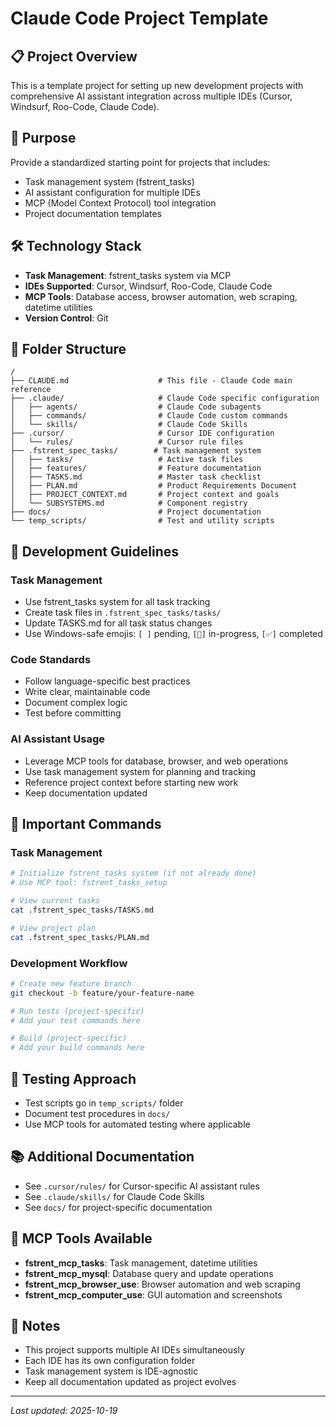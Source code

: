# Claude Code Project Template

## 📋 Project Overview
This is a template project for setting up new development projects with comprehensive AI assistant integration across multiple IDEs (Cursor, Windsurf, Roo-Code, Claude Code).

## 🎯 Purpose
Provide a standardized starting point for projects that includes:
- Task management system (fstrent_tasks)
- AI assistant configuration for multiple IDEs
- MCP (Model Context Protocol) tool integration
- Project documentation templates

## 🛠️ Technology Stack
- **Task Management**: fstrent_tasks system via MCP
- **IDEs Supported**: Cursor, Windsurf, Roo-Code, Claude Code
- **MCP Tools**: Database access, browser automation, web scraping, datetime utilities
- **Version Control**: Git

## 📁 Folder Structure
```
/
├── CLAUDE.md                    # This file - Claude Code main reference
├── .claude/                     # Claude Code specific configuration
│   ├── agents/                  # Claude Code subagents
│   ├── commands/                # Claude Code custom commands
│   └── skills/                  # Claude Code Skills
├── .cursor/                     # Cursor IDE configuration
│   └── rules/                   # Cursor rule files
├── .fstrent_spec_tasks/        # Task management system
│   ├── tasks/                   # Active task files
│   ├── features/                # Feature documentation
│   ├── TASKS.md                 # Master task checklist
│   ├── PLAN.md                  # Product Requirements Document
│   ├── PROJECT_CONTEXT.md       # Project context and goals
│   └── SUBSYSTEMS.md            # Component registry
├── docs/                        # Project documentation
└── temp_scripts/                # Test and utility scripts
```

## 🎨 Development Guidelines

### Task Management
- Use fstrent_tasks system for all task tracking
- Create task files in `.fstrent_spec_tasks/tasks/`
- Update TASKS.md for all task status changes
- Use Windows-safe emojis: `[ ]` pending, `[🔄]` in-progress, `[✅]` completed

### Code Standards
- Follow language-specific best practices
- Write clear, maintainable code
- Document complex logic
- Test before committing

### AI Assistant Usage
- Leverage MCP tools for database, browser, and web operations
- Use task management system for planning and tracking
- Reference project context before starting new work
- Keep documentation updated

## 🚀 Important Commands

### Task Management
```bash
# Initialize fstrent_tasks system (if not already done)
# Use MCP tool: fstrent_tasks_setup

# View current tasks
cat .fstrent_spec_tasks/TASKS.md

# View project plan
cat .fstrent_spec_tasks/PLAN.md
```

### Development Workflow
```bash
# Create new feature branch
git checkout -b feature/your-feature-name

# Run tests (project-specific)
# Add your test commands here

# Build (project-specific)
# Add your build commands here
```

## 🧪 Testing Approach
- Test scripts go in `temp_scripts/` folder
- Document test procedures in `docs/`
- Use MCP tools for automated testing where applicable

## 📚 Additional Documentation
- See `.cursor/rules/` for Cursor-specific AI assistant rules
- See `.claude/skills/` for Claude Code Skills
- See `docs/` for project-specific documentation

## 🔗 MCP Tools Available
- **fstrent_mcp_tasks**: Task management, datetime utilities
- **fstrent_mcp_mysql**: Database query and update operations
- **fstrent_mcp_browser_use**: Browser automation and web scraping
- **fstrent_mcp_computer_use**: GUI automation and screenshots

## 📝 Notes
- This project supports multiple AI IDEs simultaneously
- Each IDE has its own configuration folder
- Task management system is IDE-agnostic
- Keep all documentation updated as project evolves

---
*Last updated: 2025-10-19*

